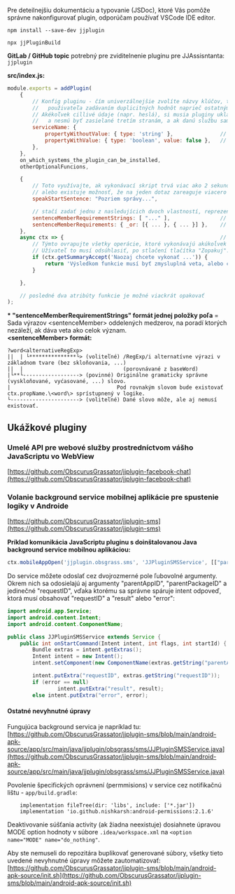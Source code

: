 Pre deteilnejšiu dokumentáciu a typovanie (JSDoc), ktoré Vás pomôže správne nakonfigurovať plugin, odporúčam používať VSCode IDE editor.  

`npm install --save-dev jjplugin`

`npx jjPluginBuild`

**GitLab / GitHub topic** potrebný pre zviditelnenie pluginu pre JJAssisntanta: `jjplugin`

**src/index.js:**
```js
module.exports = addPlugin(
    {
        // Konfig pluginu - čím univerzálnejšie zvolíte názvy klúčov, tým bude menšia pravdepodobnosť obťažovania
        //   použivateľa zadávaním duplicitných hodnôt naprieč ostatnými pluginmi ("facebook", "login", "password").
        // Akékoľvek cillivé údaje (napr. heslá), si musia pluginy ukladať cez túto konfiguráciu,
        //   a nesmú byť zasielané tretím stranám, a ak danú službu sami neponúkajú, tak ani samotným autorom pluginu.
        serviceName: {
            propertyWithoutValue: { type: 'string' },               // aplikácia vyzve používateľa na doplnenie hodnoty
            propertyWithValue: { type: 'boolean', value: false },   // prednastavená hodnota
        },
    },
    on_which_systems_the_plugin_can_be_installed,
    otherOptionalFuncions,

    {
        // Toto využívajte, ak vykonávací skript trvá viac ako 2 sekundy,
        // alebo existuje možnosť, že na jeden dotaz zareaguje viacero pluginov súčastne (SMS, Facebook, Email, ...).
        speakStartSentence: "Pozriem správy...",

        // stačí zadať jednu z nasledujícich dvoch vlastností, reprezentujúcich podobu vety, na ktorú má logika reagovať:
        sentenceMemberRequirementStrings: [ "..." ],                // zjednodušený stringový formát (* viď. popis nižšie)
        sentenceMemberRequirements: { _or: [{ ... }, { ... }] },    // podrobnejší objektový formát
    },
    async ctx => {                                                  // logika pre predchádzajúcu definíciu vetných členov
        // Týmto ovrapujte všetky operácie, ktoré vykonávajú akúkoĺvek zmenu.
        // Užívateľ to musí odsúhlasiť, po stlačení tlačítka "Zopakuj".
        if (ctx.getSummaryAccept('Naozaj chcete vykonať ...')) {
            return 'Výsledkom funkcie musí byť zmysluplná veta, alebo celý odstavec.'
        }

    },

    // posledné dva atribúty funkcie je možné viackrát opakovať
);
```

**\* "sentenceMemberRequirementStrings" formát jednej položky poľa** = Sada výrazov \<sentenceMember\> oddelených medzerov, na poradí ktorých nezáleží, ak dáva veta ako celok význam.  
**\<sentenceMember\> formát:**
```
?word<alternativeRegExp>
||  | └***************└> (voliteľné) /RegExp/i alternatívne výrazi v základnom tvare (bez skloňovania, ...)
||  |                                (porovnávané z baseWord)
|└**└------------------> (povinné) Originálne gramaticky správne (vyskloňované, vyćasované, ...) slovo.
|                                  Pod rovnakým slovom bude existovať ctx.propName.\<word\> sprístupnený v logike.
└----------------------> (voliteľné) Dané slovo môže, ale aj nemusí existovať.
```

## Ukážkové pluginy

### Umelé API pre webové služby prostredníctvom vášho JavaScriptu vo WebView
[https://github.com/ObscurusGrassator/jjplugin-facebook-chat](https://github.com/ObscurusGrassator/jjplugin-facebook-chat)

### Volanie background service mobilnej aplikácie pre spustenie logiky v Androide
[https://github.com/ObscurusGrassator/jjplugin-sms](https://github.com/ObscurusGrassator/jjplugin-sms)

**Príklad komunikácia JavaScriptu pluginu s doinštalovanou Java background service mobilnou aplikáciou:**
```js
ctx.mobileAppOpen('jjplugin.obsgrass.sms', 'JJPluginSMSService', [["paramA", paramA], ["paramB", paramB]]);
```
Do service môžete odoslať cez dvojrozmerné pole ľubovolné argumenty. Okrem nich sa odosielajú aj argumenty "parentAppID", "parentPackageID" a jedinečné "requestID", vďaka ktorému sa správne spáruje intent odpoveď, ktorá musí obsahovať "requestID" a "result" alebo "error":
```Java
import android.app.Service;
import android.content.Intent;
import android.content.ComponentName;    

public class JJPluginSMSService extends Service {
    public int onStartCommand(Intent intent, int flags, int startId) {
        Bundle extras = intent.getExtras();
        Intent intent = new Intent();
        intent.setComponent(new ComponentName(extras.getString("parentAppID"), extras.getString("parentPackageID")));

        intent.putExtra("requestID", extras.getString("requestID"));
        if (error == null)
                intent.putExtra("result", result);
        else intent.putExtra("error", error);
```

#### Ostatné nevyhnutné úpravy

Fungujúca background servica je napríklad tu:
[https://github.com/ObscurusGrassator/jjplugin-sms/blob/main/android-apk-source/app/src/main/java/jjplugin/obsgrass/sms/JJPluginSMSService.java](https://github.com/ObscurusGrassator/jjplugin-sms/blob/main/android-apk-source/app/src/main/java/jjplugin/obsgrass/sms/JJPluginSMSService.java)

Povolenie špecifických oprávnení (permmisions) v service cez notifikačnú lištu - `app/build.gradle`:
```
    implementation fileTree(dir: 'libs', include: ['*.jar'])
    implementation 'io.github.nishkarsh:android-permissions:2.1.6'
```

Deaktivovanie súšťania activity (ak žiadna neexistuje) dosiahnete úpravou MODE option hodnoty v súbore `.idea/workspace.xml` na `<option name="MODE" name="do_nothing"`.   

Aby ste nemuseli do repozitára buplikovať generované súbory, všetky tieto uvedené nevyhnutné úpravy môžete zautomatizovať:
[https://github.com/ObscurusGrassator/jjplugin-sms/blob/main/android-apk-source/init.sh](https://github.com/ObscurusGrassator/jjplugin-sms/blob/main/android-apk-source/init.sh)

